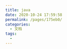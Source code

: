 ```yaml
---
title: java
date: 2020-10-24 17:59:58
permalink: /pages/175eb0/
categories:
  - 文档
tags:
  - 
---
```

